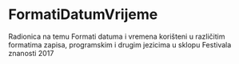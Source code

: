 # FormatiDatumVrijeme
Radionica na temu Formati datuma i vremena korišteni u različitim formatima zapisa, programskim i drugim jezicima u sklopu Festivala znanosti 2017
